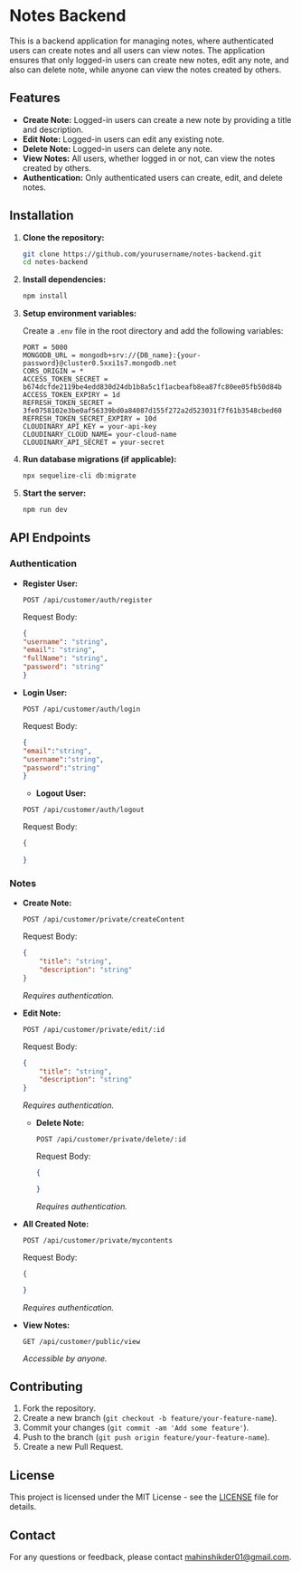 
# Notes Backend

This is a backend application for managing notes, where authenticated users can create notes and all users can view notes. The application ensures that only logged-in users can create new notes, edit any note, and also can delete note, while anyone can view the notes created by others.

## Features

- **Create Note:** Logged-in users can create a new note by providing a title and description.
- **Edit Note:** Logged-in users can edit any existing note.
- **Delete Note:** Logged-in users can delete any note.
- **View Notes:** All users, whether logged in or not, can view the notes created by others.
- **Authentication:** Only authenticated users can create, edit, and delete notes.

## Installation

1. **Clone the repository:**

    ```bash
    git clone https://github.com/yourusername/notes-backend.git
    cd notes-backend
    ```

2. **Install dependencies:**

    ```bash
    npm install
    ```

3. **Setup environment variables:**

    Create a `.env` file in the root directory and add the following variables:

    ```env
    PORT = 5000
    MONGODB_URL = mongodb+srv://{DB_name}:{your-password}@cluster0.5xxi1s7.mongodb.net
    CORS_ORIGIN = *
    ACCESS_TOKEN_SECRET = b674dcfde2119be4edd830d24db1b8a5c1f1acbeafb8ea87fc80ee05fb50d84b
    ACCESS_TOKEN_EXPIRY = 1d
    REFRESH_TOKEN_SECRET = 3fe0758102e3be0af56339bd0a84087d155f272a2d523031f7f61b3548cbed60
    REFRESH_TOKEN_SECRET_EXPIRY = 10d
    CLOUDINARY_API_KEY = your-api-key
    CLOUDINARY_CLOUD_NAME= your-cloud-name
    CLOUDINARY_API_SECRET = your-secret
    ```

4. **Run database migrations (if applicable):**

    ```bash
    npx sequelize-cli db:migrate
    ```

5. **Start the server:**

    ```bash
    npm run dev
    ```

## API Endpoints

### Authentication

- **Register User:**

    ```http
    POST /api/customer/auth/register
    ```

    Request Body:
    ```json
    {
    "username": "string",
    "email": "string",
    "fullName": "string",
    "password": "string"
    }
    ```

- **Login User:**

    ```http
    POST /api/customer/auth/login
    ```

    Request Body:
    ```json
    {
    "email":"string",
    "username":"string",
    "password":"string"
    }
    ```
    - **Logout User:**

    ```http
    POST /api/customer/auth/logout
    ```

    Request Body:
    ```json
    {
        
    }
    ```

### Notes

- **Create Note:**

    ```http
    POST /api/customer/private/createContent
    ```

    Request Body:
    ```json
    {
        "title": "string",
        "description": "string"
    }
    ```

    *Requires authentication.*
  
- **Edit Note:**

    ```http
    POST /api/customer/private/edit/:id
    ```

    Request Body:
    ```json
    {
        "title": "string",
        "description": "string"
    }
    ```

    *Requires authentication.*

  - **Delete Note:**

    ```http
    POST /api/customer/private/delete/:id
    ```

    Request Body:
    ```json
    {
    
    }
    ```

    *Requires authentication.*
    
- **All Created Note:**

    ```http
    POST /api/customer/private/mycontents
    ```

    Request Body:
    ```json
    {
    
    }
    ```

    *Requires authentication.*

- **View Notes:**

    ```http
    GET /api/customer/public/view
    ```

    *Accessible by anyone.*

## Contributing

1. Fork the repository.
2. Create a new branch (`git checkout -b feature/your-feature-name`).
3. Commit your changes (`git commit -am 'Add some feature'`).
4. Push to the branch (`git push origin feature/your-feature-name`).
5. Create a new Pull Request.

## License

This project is licensed under the MIT License - see the [LICENSE](LICENSE) file for details.

## Contact

For any questions or feedback, please contact [mahinshikder01@gmail.com](mahinshikder01@gmail.com).
